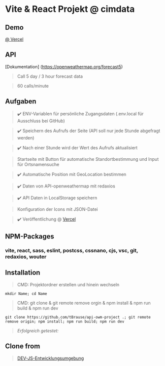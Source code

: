 # Vite & React Projekt @ cimdata

## Demo

[@ Vercel](https://api-project-final-g7mp.vercel.app/)

## API

[Dokumentation] (https://openweathermap.org/forecast5)

> Call 5 day / 3 hour forecast data

> 60 calls/minute

## Aufgaben

> :heavy_check_mark: ENV-Variablen für persönliche Zugangsdaten (.env.local für Ausschluss bei GitHub)

> :heavy_check_mark: Speichern des Aufrufs der Seite (API soll nur jede Stunde abgefragt werden)

> :heavy_check_mark: Nach einer Stunde wird der Wert des Aufrufs aktualisiert

> Startseite mit Button für automatische Standortbestimmung und Input für Ortsnamensuche

> :heavy_check_mark: Automatische Position mit GeoLocation bestimmen

> :heavy_check_mark: Daten von API-openweathermap mit redaxios

> :heavy_check_mark: API Daten in LocalStorage speichern

> Konfiguration der Icons mit JSON-Datei

> :heavy_check_mark: Veröffentlichung @ [Vercel](https://api-project-final-g7mp.vercel.app/)

## NPM-Packages

### vite, react, sass, eslint, postcss, cssnano, cjs, vsc, git, redaxios, wouter

## Installation

> CMD: Projektordner erstellen und hinein wechseln

    mkdir Name; cd Name

> CMD: git clone & git remote remove orgin & npm install & npm run build & npm run dev

    git clone https://github.com/tBrause/api-owm-project .; git remote remove origin; npm install; npm run build; npm run dev

> _Erfolgreich getestet:_

## Clone from

> [DEV-JS-Entwicklungsumgebung](https://github.com/tBrause/npm-vite-react-sass)

